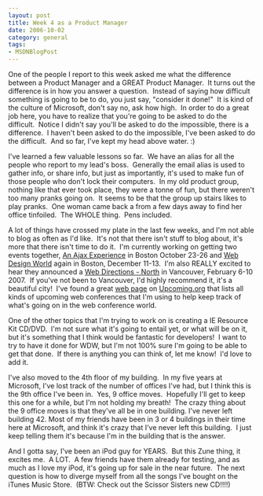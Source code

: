 ```yaml
---
layout: post
title: Week 4 as a Product Manager
date: 2006-10-02
category: general
tags:
- MSDNBlogPost
---
```


One of the people I report to this week asked me what the difference between a Product Manager and a GREAT Product Manager.  It turns out the difference is in how you answer a question.  Instead of saying how difficult something is going to be to do, you just say, "consider it done!"  It is kind of the culture of Microsoft, don't say no, ask how high.  In order to do a great job here, you have to realize that you're going to be asked to do the difficult.  Notice I didn't say you'll be asked to do the impossible, there is a difference.  I haven't been asked to do the impossible, I've been asked to do the difficult.  And so far, I've kept my head above water. :)

I've learned a few valuable lessons so far.  We have an alias for all the people who report to my lead's boss.  Generally the email alias is used to gather info, or share info, but just as importantly, it's used to make fun of those people who don't lock their computers.  In my old product group, nothing like that ever took place, they were a tonne of fun, but there weren't too many pranks going on.  It seems to be that the group up stairs likes to play pranks.  One woman came back a from a few days away to find her office tinfoiled.  The WHOLE thing.  Pens included.

A lot of things have crossed my plate in the last few weeks, and I'm not able to blog as often as I'd like.  It's not that there isn't stuff to blog about, it's more that there isn't time to do it.  I'm currently working on getting two events together, [An Ajax Experience](http://www.theajaxexperience.com/) in Boston October 23-26 and [Web Design World](https://ftponline.com/conferences/webdesignworld/2006/boston/) again in Boston, December 11-13.  I'm also REALLY excited to hear they announced a [Web Directions - North](http://north.webdirections.org/) in Vancouver, February 6-10 2007.  If you've not been to Vancouver, I'd highly recommend it, it's a beautiful city!  I've found a great [web page](http://upcoming.org/group/16/?allevents=1) on [Upcoming.org](http://upcoming.org/) that lists all kinds of upcoming web conferences that I'm using to help keep track of what's going on in the web conference world.

One of the other topics that I'm trying to work on is creating a IE Resource Kit CD/DVD.  I'm not sure what it's going to entail yet, or what will be on it, but it's something that I think would be fantastic for developers!  I want to try to have it done for WDW, but I'm not 100% sure I'm going to be able to get that done.  If there is anything you can think of, let me know!  I'd love to add it.

I've also moved to the 4th floor of my building.  In my five years at Microsoft, I've lost track of the number of offices I've had, but I think this is the 9th office I've been in.  Yes, 9 office moves.  Hopefully I'll get to keep this one for a while, but I'm not holding my breath!  The crazy thing about the 9 office moves is that they've all be in one building. I've never left building 42. Most of my friends have been in 3 or 4 buildings in their time here at Microsoft, and think it's crazy that I've never left this building.  I just keep telling them it's because I'm in the building that is the answer.

And I gotta say, I've been an iPod guy for YEARS.  But this Zune thing, it excites me.  A LOT.  A few friends have them already for testing, and as much as I love my iPod, it's going up for sale in the near future.  The next question is how to diverge myself from all the songs I've bought on the iTunes Music Store.  (BTW: Check out the Scissor Sisters new CD!!!!)

